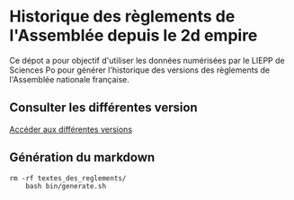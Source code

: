 # Historique des règlements de l'Assemblée depuis le 2d empire

Ce dépot a pour objectif d'utiliser les données numérisées par le LIEPP de Sciences Po pour générer l'historique des versions des règlements de l'Assemblée nationale française.

## Consulter les différentes version

[Accéder aux différentes versions](textes_des_reglements/)

## Génération du markdown

	rm -rf textes_des_reglements/
        bash bin/generate.sh



